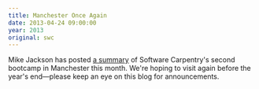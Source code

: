 ```yaml
---
title: Manchester Once Again
date: 2013-04-24 09:00:00
year: 2013
original: swc
---
```

<p>Mike Jackson has posted <a href="http://www.software.ac.uk/blog/2013-04-19-software-carpentry-makes-its-debut-manchester">a summary</a> of Software Carpentry's second bootcamp in Manchester this month.  We're hoping to visit again before the year's end&mdash;please keep an eye on this blog for announcements.</p>
